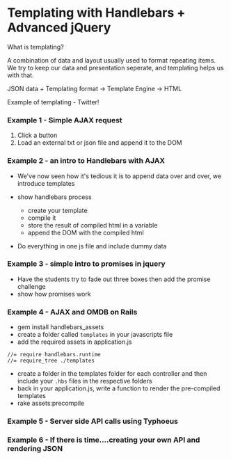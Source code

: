 # Templating with Handlebars + Advanced jQuery

What is templating?

A combination of data and layout usually used to format repeating items. We try to keep our data and presentation seperate, and templating helps us with that.

JSON data + Templating format -> Template Engine -> HTML

Example of templating - Twitter!

### Example 1 - Simple AJAX request

1. Click a button
2. Load an external txt or json file and append it to the DOM

### Example 2 -  an intro to Handlebars with AJAX

- We've now seen how it's tedious it is to append data over and over, we introduce templates

- show handlebars process
	- create your template
	- compile it
	- store the result of compiled html in a variable
	- append the DOM with the compiled html

- Do everything in one js file and include dummy data

### Example 3 -  simple intro to promises in jquery

- Have the students try to fade out three boxes then add the promise challenge
- show how promises work

### Example 4 -  AJAX and OMDB on Rails

- gem install handlebars_assets
- create a folder called `templates` in your javascripts file
- add the required assets in application.js

```
//= require handlebars.runtime
//= require_tree ./templates
```
- create a folder in the templates folder for each controller and then include your `.hbs` files in the respective folders
- back in your application.js, write a function to render the pre-compiled templates
- rake assets:precompile

### Example 5 -  Server side API calls using Typhoeus

### Example 6 -  If there is time....creating your own API and rendering JSON
